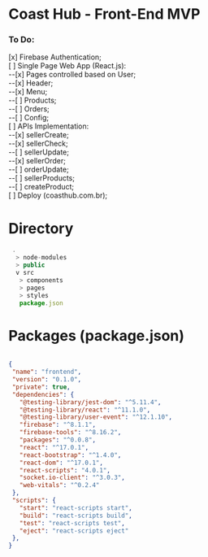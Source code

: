 # Coast Hub - Front-End MVP

### To Do:

[x] Firebase Authentication; \
[ ] Single Page Web App (React.js): \
    --[x]  Pages controlled based on User; \
    --[x]  Header; \
    --[x]  Menu; \
    --[ ]  Products; \
    --[ ]  Orders; \
    --[ ]  Config; \
[ ] APIs Implementation: \
    --[x] sellerCreate; \
    --[x] sellerCheck; \
    --[ ] sellerUpdate; \
    --[x] sellerOrder; \
    --[ ] orderUpdate; \
    --[ ] sellerProducts; \
    --[ ] createProduct; \
[ ] Deploy (coasthub.com.br); 

# Directory

```js
 . 
  > node-modules
  > public
  v src
   > components
   > pages
   > styles
   package.json
 ```
 
 # Packages (package.json)

 ```json

{
  "name": "frontend",
  "version": "0.1.0",
  "private": true,
  "dependencies": {
    "@testing-library/jest-dom": "^5.11.4",
    "@testing-library/react": "^11.1.0",
    "@testing-library/user-event": "^12.1.10",
    "firebase": "^8.1.1",
    "firebase-tools": "^8.16.2",
    "packages": "^0.0.8",
    "react": "^17.0.1",
    "react-bootstrap": "^1.4.0",
    "react-dom": "^17.0.1",
    "react-scripts": "4.0.1",
    "socket.io-client": "^3.0.3",
    "web-vitals": "^0.2.4"
  },
  "scripts": {
    "start": "react-scripts start",
    "build": "react-scripts build",
    "test": "react-scripts test",
    "eject": "react-scripts eject"
  },
}

```
